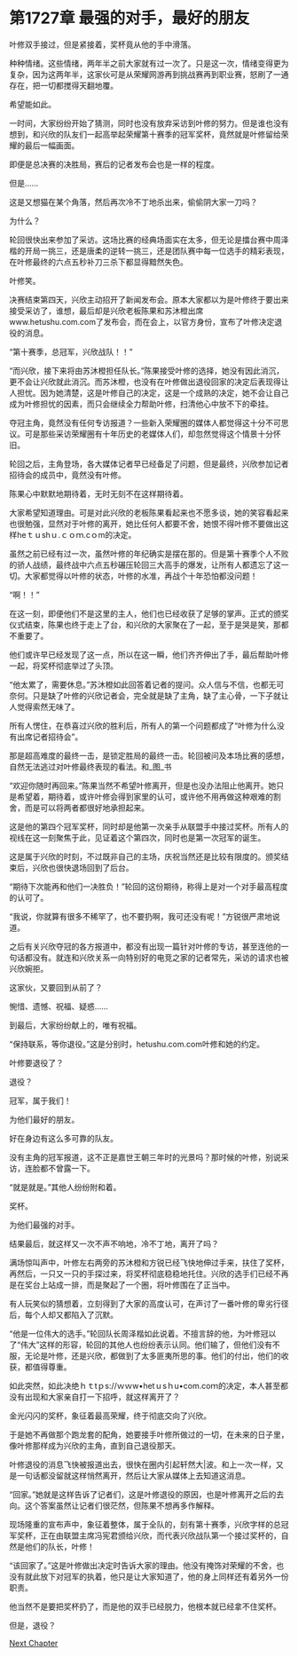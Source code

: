 # 第1727章 最强的对手，最好的朋友

叶修双手接过，但是紧接着，奖杯竟从他的手中滑落。

种种情绪。这些情绪，两年半之前大家就有过一次了。只是这一次，情绪变得更为复杂，因为这两年半，这家伙可是从荣耀网游再到挑战赛再到职业赛，怒刷了一通存在，把一切都搅得天翻地覆。

希望能如此。

一时间，大家纷纷开始了猜测，同时也没有放弃采访到叶修的努力。但是谁也没有想到，和兴欣的队友们一起高举起荣耀第十赛季的冠军奖杯，竟然就是叶修留给荣耀的最后一幅画面。

即便是总决赛的决胜局，赛后的记者发布会也是一样的程度。

但是……

这是又想猫在某个角落，然后再次冷不丁地杀出来，偷偷阴大家一刀吗？

为什么？

轮回很快出来参加了采访。这场比赛的经典场面实在太多，但无论是擂台赛中周泽楷的开局一挑三，还是唐柔的逆转一挑三，还是团队赛中每一位选手的精彩表现，在叶修最终的六点五秒补刀三杀下都显得黯然失色。

叶修笑。

决赛结束第四天，兴欣主动招开了新闻发布会。原本大家都以为是叶修终于要出来接受采访了，谁想，最后却是兴欣老板陈果和苏沐橙出席www.hetushu.com.com了发布会，而在会上，以官方身份，宣布了叶修决定退役的消息。

“第十赛季，总冠军，兴欣战队！！”

“而兴欣，接下来将由苏沐橙担任队长。”陈果接受叶修的选择，她没有因此消沉，更不会让兴欣就此消沉。而苏沐橙，也没有在叶修做出退役回家的决定后表现得让人担忧。因为她清楚，这是叶修自己的决定，这是一个成熟的决定，她不会让自己成为叶修担忧的因素，而只会继续全力帮助叶修，扫清他心中放不下的牵挂。

夺冠主角，竟然没有任何专访报道？一些新入荣耀圈的媒体人都觉得这十分不可思议。可是那些采访荣耀圈有十年历史的老媒体人们，却忽然觉得这个情景十分怀旧。

轮回之后，主角登场，各大媒体记者早已经备足了问题，但是最终，兴欣参加记者招待会的成员中，竟然没有叶修。

陈果心中默默地期待着，无时无刻不在这样期待着。

大家希望知道理由。可是对此兴欣的老板陈果看起来也不愿多谈，她的笑容看起来也很勉强，显然对于叶修的离开，她比任何人都要不舍，她恨不得叶修不要做出这样heｔｕshｕ.ｃｏｍ.cｏm的决定。

虽然之前已经有过一次，虽然叶修的年纪确实是摆在那的。但是第十赛季个人不败的骄人战绩，最终战中六点五秒碾压轮回三大高手的爆发，让所有人都遗忘了这一切。大家都觉得以叶修的状态，叶修的水准，再战个十年恐怕都没问题！

“啊！！”

在这一刻，即便他们不是这里的主人，他们也已经收获了足够的掌声。正式的颁奖仪式结束，陈果也终于走上了台，和兴欣的大家聚在了一起，至于是哭是笑，那都不重要了。

他们或许早已经发现了这一点，所以在这一瞬，他们齐齐伸出了手，最后帮助叶修一起，将奖杯彻底举过了头顶。

“他太累了，需要休息。”苏沐橙如此回答着记者的提问。众人信与不信，也都无可奈何。只是缺了叶修的兴欣记者会，完全就是缺了主角，缺了主心骨，一下子就让人觉得索然无味了。

所有人愣住，在恭喜过兴欣的胜利后，所有人的第一个问题都成了“叶修为什么没有出席记者招待会”。

那是超高难度的最终一击，是锁定胜局的最终一击。轮回被问及本场比赛的感想，自然无法逃过对叶修最终表现的看法。和_图_书

“欢迎你随时再回来。”陈果当然不希望叶修离开，但是也没办法阻止他离开。她只是希望着，期待着，或许叶修会得到家里的认可，或许他不用再做这种艰难的割舍，而是可以将两者都很好地承担起来。

这是他的第四个冠军奖杯，同时却是他第一次亲手从联盟手中接过奖杯。所有人的视线在这一刻聚焦于此，见证着这个第四次，同时也是第一次冠军的诞生。

这是属于兴欣的时刻，不过既非自己的主场，庆祝当然还是比较有限度的。颁奖结束后，兴欣也很快退场回到了后台。

“期待下次能再和他们一决胜负！”轮回的这份期待，称得上是对一个对手最高程度的认可了。

“我说，你就算有很多不稀罕了，也不要扔啊，我可还没有呢！”方锐很严肃地说道。

之后有关兴欣夺冠的各方报道中，都没有出现一篇针对叶修的专访，甚至连他的一句话都没有。就连和兴欣关系一向特别好的电竞之家的记者常先，采访的请求也被兴欣婉拒。

这家伙，又要回到从前了？

惋惜、遗憾、祝福、疑惑……

到最后，大家纷纷献上的，唯有祝福。

“保持联系，等你退役。”这是分别时，hetushu.com.com叶修和她的约定。

叶修要退役了？

退役？

冠军，属于我们！

为他们最好的朋友。

好在身边有这么多可靠的队友。

没有主角的冠军报道，这不正是嘉世王朝三年时的光景吗？那时候的叶修，别说采访，连脸都不曾露一下。

“就是就是。”其他人纷纷附和着。

奖杯。

为他们最强的对手。

结果最后，就这样又一次不声不响地，冷不丁地，离开了吗？

满场惊叫声中，叶修左右两旁的苏沐橙和方锐已经飞快地伸过手来，扶住了奖杯，再然后，一只又一只的手探过来，将奖杯彻底稳稳地托住。兴欣的选手们已经不再是在奖台上站成一排，而是聚起了一个圈，将叶修围在了正当中。

有人玩笑似的猜想着，立刻得到了大家的高度认可，在声讨了一番叶修的卑劣行径后，每个人却又都陷入了沉默。

“他是一位伟大的选手。”轮回队长周泽楷如此说着。不擅言辞的他，为叶修冠以了“伟大”这样的形容，轮回的其他人也纷纷表示认同。他们输了，但他们没有不服，无论是叶修，还是兴欣，都做到了太多匪夷所思的事。他们的付出，他们的收获，都值得尊重。

如此突然，如此决绝ｈｔtｐs://ｗｗw•hetｕsｈu•com.coｍ的决定，本人甚至都没有出现和大家亲自打一下招呼，就这样离开了？

金光闪闪的奖杯，象征着最高荣耀，终于彻底交向了兴欣。

于是她不再做那个跑龙套的配角，她要接手叶修所做过的一切，在未来的日子里，像叶修那样成为兴欣的主角，直到自己退役那天。

叶修退役的消息飞快被报道出去，很快在圈内引起轩然大|波。和上一次一样，又是一句话都没留就这样悄然离开，然后让大家从媒体上去知道这消息。

“回家。”她就是这样告诉了记者们，这是叶修退役的原因，也是叶修离开之后的去向。这个答案虽然让记者们很茫然，但陈果不想再多作解释。

现场隆重的宣布声中，象征着整体，属于全队的，刻有第十赛季，兴欣字样的总冠军奖杯，正在由联盟主席冯宪君颁给兴欣，而代表兴欣战队第一个接过奖杯的，自然是他们的队长，叶修！

“该回家了。”这是叶修做出决定时告诉大家的理由。他没有掩饰对荣耀的不舍，也没有就此放下对冠军的执着，他只是让大家知道了，他的身上同样还有着另外一份职责。

他当然不是要把奖杯扔了，而是他的双手已经脱力，他根本就已经拿不住奖杯。

但是，退役？



[Next Chapter](%E7%AC%AC1728%E7%AB%A0%20%E6%88%91%E5%8F%AF%E6%98%AF%E8%81%8C%E4%B8%9A%E9%80%89%E6%89%8B.md)